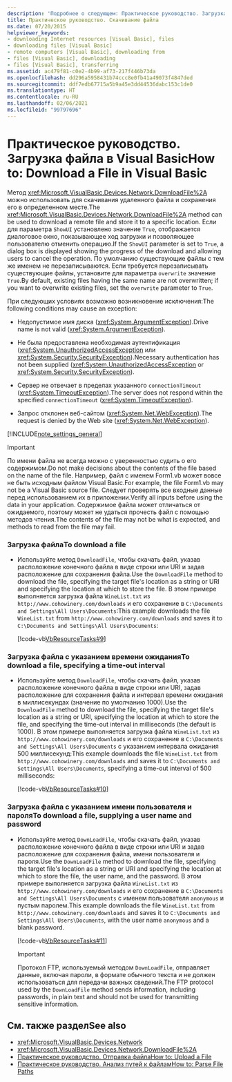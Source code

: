 ```yaml
---
description: 'Подробнее о следующем: Практическое руководство. Загрузка файла в Visual Basic'
title: Практическое руководство. Скачивание файла
ms.date: 07/20/2015
helpviewer_keywords:
- downloading Internet resources [Visual Basic], files
- downloading files [Visual Basic]
- remote computers [Visual Basic], downloading from
- files [Visual Basic], downloading
- files [Visual Basic], transferring
ms.assetid: ac479f81-c0e2-4b99-af73-217f446b73da
ms.openlocfilehash: dd296a5958431b74ccc8e0fb41a49073f4847ded
ms.sourcegitcommit: ddf7edb67715a5b9a45e3dd44536dabc153c1de0
ms.translationtype: HT
ms.contentlocale: ru-RU
ms.lasthandoff: 02/06/2021
ms.locfileid: "99797696"
---
```

# <a name="how-to-download-a-file-in-visual-basic"></a><span data-ttu-id="e801c-103">Практическое руководство. Загрузка файла в Visual Basic</span><span class="sxs-lookup"><span data-stu-id="e801c-103">How to: Download a File in Visual Basic</span></span>

<span data-ttu-id="e801c-104">Метод <xref:Microsoft.VisualBasic.Devices.Network.DownloadFile%2A> можно использовать для скачивания удаленного файла и сохранения его в определенном месте.</span><span class="sxs-lookup"><span data-stu-id="e801c-104">The <xref:Microsoft.VisualBasic.Devices.Network.DownloadFile%2A> method can be used to download a remote file and store it to a specific location.</span></span> <span data-ttu-id="e801c-105">Если для параметра `ShowUI` установлено значение `True`, отображается диалоговое окно, показывающее ход загрузки и позволяющее пользователю отменить операцию.</span><span class="sxs-lookup"><span data-stu-id="e801c-105">If the `ShowUI` parameter is set to `True`, a dialog box is displayed showing the progress of the download and allowing users to cancel the operation.</span></span> <span data-ttu-id="e801c-106">По умолчанию существующие файлы с тем же именем не перезаписываются. Если требуется перезаписывать существующие файлы, установите для параметра `overwrite` значение `True`.</span><span class="sxs-lookup"><span data-stu-id="e801c-106">By default, existing files having the same name are not overwritten; if you want to overwrite existing files, set the `overwrite` parameter to `True`.</span></span>

<span data-ttu-id="e801c-107">При следующих условиях возможно возникновение исключения:</span><span class="sxs-lookup"><span data-stu-id="e801c-107">The following conditions may cause an exception:</span></span>

- <span data-ttu-id="e801c-108">Недопустимое имя диска (<xref:System.ArgumentException>).</span><span class="sxs-lookup"><span data-stu-id="e801c-108">Drive name is not valid (<xref:System.ArgumentException>).</span></span>

- <span data-ttu-id="e801c-109">Не была предоставлена необходимая аутентификация (<xref:System.UnauthorizedAccessException> или <xref:System.Security.SecurityException>).</span><span class="sxs-lookup"><span data-stu-id="e801c-109">Necessary authentication has not been supplied (<xref:System.UnauthorizedAccessException> or <xref:System.Security.SecurityException>).</span></span>

- <span data-ttu-id="e801c-110">Сервер не отвечает в пределах указанного `connectionTimeout` (<xref:System.TimeoutException>).</span><span class="sxs-lookup"><span data-stu-id="e801c-110">The server does not respond within the specified `connectionTimeout` (<xref:System.TimeoutException>).</span></span>

- <span data-ttu-id="e801c-111">Запрос отклонен веб-сайтом (<xref:System.Net.WebException>).</span><span class="sxs-lookup"><span data-stu-id="e801c-111">The request is denied by the Web site (<xref:System.Net.WebException>).</span></span>

[!INCLUDE[note_settings_general](~/includes/note-settings-general-md.md)]

> [!IMPORTANT]
> <span data-ttu-id="e801c-112">По имени файла не всегда можно с уверенностью судить о его содержимом.</span><span class="sxs-lookup"><span data-stu-id="e801c-112">Do not make decisions about the contents of the file based on the name of the file.</span></span> <span data-ttu-id="e801c-113">Например, файл с именем Form1.vb может вовсе не быть исходным файлом Visual Basic.</span><span class="sxs-lookup"><span data-stu-id="e801c-113">For example, the file Form1.vb may not be a Visual Basic source file.</span></span> <span data-ttu-id="e801c-114">Следует проверять все входные данные перед использованием их в приложении.</span><span class="sxs-lookup"><span data-stu-id="e801c-114">Verify all inputs before using the data in your application.</span></span> <span data-ttu-id="e801c-115">Содержимое файла может отличаться от ожидаемого, поэтому может не удаться прочесть файл с помощью методов чтения.</span><span class="sxs-lookup"><span data-stu-id="e801c-115">The contents of the file may not be what is expected, and methods to read from the file may fail.</span></span>

### <a name="to-download-a-file"></a><span data-ttu-id="e801c-116">Загрузка файла</span><span class="sxs-lookup"><span data-stu-id="e801c-116">To download a file</span></span>

- <span data-ttu-id="e801c-117">Используйте метод `DownloadFile`, чтобы скачать файл, указав расположение конечного файла в виде строки или URI и задав расположение для сохранения файла.</span><span class="sxs-lookup"><span data-stu-id="e801c-117">Use the `DownloadFile` method to download the file, specifying the target file's location as a string or URI and specifying the location at which to store the file.</span></span> <span data-ttu-id="e801c-118">В этом примере выполняется загрузка файла `WineList.txt` из `http://www.cohowinery.com/downloads` и его сохранение в `C:\Documents and Settings\All Users\Documents`:</span><span class="sxs-lookup"><span data-stu-id="e801c-118">This example downloads the file `WineList.txt` from `http://www.cohowinery.com/downloads` and saves it to `C:\Documents and Settings\All Users\Documents`:</span></span>

  [!code-vb[VbResourceTasks#9](~/samples/snippets/visualbasic/VS_Snippets_VBCSharp/VbResourceTasks/VB/Class1.vb#9)]

### <a name="to-download-a-file-specifying-a-time-out-interval"></a><span data-ttu-id="e801c-119">Загрузка файла с указанием времени ожидания</span><span class="sxs-lookup"><span data-stu-id="e801c-119">To download a file, specifying a time-out interval</span></span>

- <span data-ttu-id="e801c-120">Используйте метод `DownloadFile`, чтобы скачать файл, указав расположение конечного файла в виде строки или URI, задав расположение для сохранения файла и интервал времени ожидания в миллисекундах (значение по умолчанию 1000).</span><span class="sxs-lookup"><span data-stu-id="e801c-120">Use the `DownloadFile` method to download the file, specifying the target file's location as a string or URI, specifying the location at which to store the file, and specifying the time-out interval in milliseconds (the default is 1000).</span></span> <span data-ttu-id="e801c-121">В этом примере выполняется загрузка файла `WineList.txt` из `http://www.cohowinery.com/downloads` и его сохранение в `C:\Documents and Settings\All Users\Documents` с указанием интервала ожидания 500 миллисекунд:</span><span class="sxs-lookup"><span data-stu-id="e801c-121">This example downloads the file `WineList.txt` from `http://www.cohowinery.com/downloads` and saves it to `C:\Documents and Settings\All Users\Documents`, specifying a time-out interval of 500 milliseconds:</span></span>

  [!code-vb[VbResourceTasks#10](~/samples/snippets/visualbasic/VS_Snippets_VBCSharp/VbResourceTasks/VB/Class1.vb#10)]

### <a name="to-download-a-file-supplying-a-user-name-and-password"></a><span data-ttu-id="e801c-122">Загрузка файла с указанием имени пользователя и пароля</span><span class="sxs-lookup"><span data-stu-id="e801c-122">To download a file, supplying a user name and password</span></span>

- <span data-ttu-id="e801c-123">Используйте метод `DownLoadFile`, чтобы скачать файл, указав расположение конечного файла в виде строки или URI и задав расположение для сохранения файла, имени пользователя и пароля.</span><span class="sxs-lookup"><span data-stu-id="e801c-123">Use the `DownLoadFile` method to download the file, specifying the target file's location as a string or URI and specifying the location at which to store the file, the user name, and the password.</span></span> <span data-ttu-id="e801c-124">В этом примере выполняется загрузка файла `WineList.txt` из `http://www.cohowinery.com/downloads` и его сохранение в `C:\Documents and Settings\All Users\Documents` с именем пользователя `anonymous` и пустым паролем.</span><span class="sxs-lookup"><span data-stu-id="e801c-124">This example downloads the file `WineList.txt` from `http://www.cohowinery.com/downloads` and saves it to `C:\Documents and Settings\All Users\Documents`, with the user name `anonymous` and a blank password.</span></span>

  [!code-vb[VbResourceTasks#11](~/samples/snippets/visualbasic/VS_Snippets_VBCSharp/VbResourceTasks/VB/Class1.vb#11)]

  > [!IMPORTANT]
  > <span data-ttu-id="e801c-125">Протокол FTP, используемый методом `DownLoadFile`, отправляет данные, включая пароли, в формате обычного текста и не должен использоваться для передачи важных сведений.</span><span class="sxs-lookup"><span data-stu-id="e801c-125">The FTP protocol used by the `DownLoadFile` method sends information, including passwords, in plain text and should not be used for transmitting sensitive information.</span></span>

## <a name="see-also"></a><span data-ttu-id="e801c-126">См. также раздел</span><span class="sxs-lookup"><span data-stu-id="e801c-126">See also</span></span>

- <xref:Microsoft.VisualBasic.Devices.Network>
- <xref:Microsoft.VisualBasic.Devices.Network.DownloadFile%2A>
- [<span data-ttu-id="e801c-127">Практическое руководство. Отправка файла</span><span class="sxs-lookup"><span data-stu-id="e801c-127">How to: Upload a File</span></span>](how-to-upload-a-file.md)
- [<span data-ttu-id="e801c-128">Практическое руководство. Анализ путей к файлам</span><span class="sxs-lookup"><span data-stu-id="e801c-128">How to: Parse File Paths</span></span>](../drives-directories-files/how-to-parse-file-paths.md)
